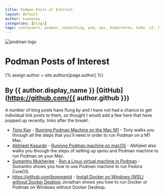 ```yaml
---
title: Podman Posts of Interest 
layout: default
author: tsweeney  
categories: [blogs]
tags: containers, podman, networking, pod, api, kubernetes, kube, v2, hpc, windows, mac
---
```

![podman logo](https://podman.io/images/podman.svg)

# Podman Posts of Interest 
{% assign author = site.authors[page.author] %}
## By {{ author.display_name }} [GitHub](https://github.com/{{ author.github }})

A number of blog posts have flung by and I have not had a chance to get individual
link posts to them, so thought I would add a few here that have popped up recently,
links after the break!.

<!--readmore-->

  * [Tony Kay](https://github.com/tonykay) - [Running Podman Machine on the Mac M1](https://www.cloudassembler.com/post/podman-machine-mac-m1/) - Tony walks you through all the steps that you'll need in order to run Podman on a M1 Mac. 
  * [Abhijeet Kasurde](https://medium.com/@AbhijeetKasurde) - [Running Podman machine on macOS](https://medium.com/@AbhijeetKasurde/running-podman-machine-on-macos-1f3fb0dbf73d) - Abhijeet also walks you through the steps of setting up qemu and Podman machine to run Podman on your Mac.
  * [Sumantro Mukherjee](https://twitter.com/Bytesofbinary) - [Run a Linux virtual machine in Podman](https://opensource.com/article/21/7/linux-podman) - Sumantro shows you how to use Podman machine to run Fedora CoreOS.
  * https://github.com/bowmanjd - [Install Docker on Windows (WSL) without Docker Desktop](https://dev.to/bowmanjd/install-docker-on-windows-wsl-without-docker-desktop-34m9) Jonathan shows you how to run Docker or Podman on Windows without Docker Desktop.

